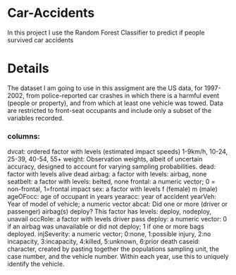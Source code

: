 # Car-Accidents
In this project I use the Random Forest Classifier to predict if people survived car accidents

# Details
The dataset I am going to use in this assigment are the US data, for 1997-2002, from police-reported car crashes in which there is a harmful event (people or property), and from which at least one vehicle was towed. Data are restricted to front-seat occupants and include only a subset of the variables recorded.

### columns:
dvcat: ordered factor with levels (estimated impact speeds) 1-9km/h, 10-24, 25-39, 40-54, 55+
weight: Observation weights, albeit of uncertain accuracy, designed to account for varying sampling probabilities.
dead: factor with levels alive dead
airbag: a factor with levels: airbag, none
seatbelt: a factor with levels: belted, none
frontal: a numeric vector; 0 = non-frontal, 1=frontal impact
sex: a factor with levels f (female) m (male)
ageOFocc: age of occupant in years
yearacc: year of accident
yearVeh: Year of model of vehicle; a numeric vector
abcat: Did one or more (driver or passenger) airbag(s) deploy? This factor has levels: deploy, nodeploy, unavail
occRole: a factor with levels driver pass
deploy: a numeric vector: 0 if an airbag was unavailable or did not deploy; 1 if one or more bags deployed.
injSeverity: a numeric vector; 0:none, 1:possible injury, 2:no incapacity, 3:incapacity, 4:killed, 5:unknown, 6:prior death
caseid: character, created by pasting together the populations sampling unit, the case number, and the vehicle number. Within each year, use this to uniquely identify 
the vehicle.
